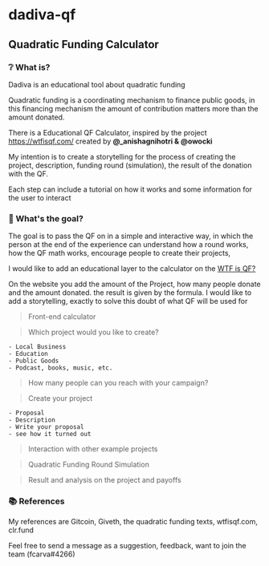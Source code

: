 # dadiva-qf

## Quadratic Funding Calculator

### ❔ What is?

Dadiva is an educational tool about quadratic funding

Quadratic funding is a coordinating mechanism to finance public goods, in this financing mechanism the amount of contribution matters more than the amount donated.

There is a Educational QF Calculator, inspired by the project https://wtfisqf.com/ created by **@_anishagnihotri & @owocki**
 
My intention is to create a storytelling for the process of creating the project, description, funding round (simulation), the result of the donation with the QF. 

Each step can include a tutorial on how it works and some information for the user to interact

### 🎯 What's the goal?

The goal is to pass the QF on in a simple and interactive way, in which the person at the end of the experience can understand how a round works, how the QF math works, encourage people to create their projects, 

I would like to add an educational layer to the calculator on the [WTF is QF?](https://wtfisqf.com/)

On the website you add the amount of the Project, how many people donate and the amount donated. the result is given by the formula. I would like to add a storytelling, exactly to solve this doubt of what QF will be used for

> Front-end calculator

> Which project would you like to create?

    - Local Business
    - Education
    - Public Goods
    - Podcast, books, music, etc.

> How many people can you reach with your campaign?

> Create your project

    - Proposal
    - Description
    - Write your proposal
    - see how it turned out

> Interaction with other example projects

> Quadratic Funding Round Simulation

> Result and analysis on the project and payoffs

### 📚 References

My references are Gitcoin, Giveth, the quadratic funding texts,  wtfisqf.com, clr.fund

Feel free to send a message as a suggestion, feedback, want to join the team (fcarva#4266)
